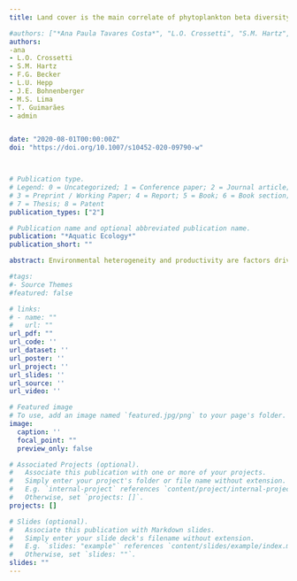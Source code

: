 ```yaml
---
title: Land cover is the main correlate of phytoplankton beta diversity in subtropical coastal shallow lakes

#authors: ["*Ana Paula Tavares Costa*", "L.O. Crossetti", "S.M. Hartz", "F.G. Becker", "L.U. Hepp", "J.E. Bohnenberger", "M.S. Lima", "T. Guimarães", "*Fabiana Schneck*"]
authors: 
-ana
- L.O. Crossetti
- S.M. Hartz
- F.G. Becker
- L.U. Hepp
- J.E. Bohnenberger
- M.S. Lima
- T. Guimarães
- admin


date: "2020-08-01T00:00:00Z"
doi: "https://doi.org/10.1007/s10452-020-09790-w"



# Publication type.
# Legend: 0 = Uncategorized; 1 = Conference paper; 2 = Journal article;
# 3 = Preprint / Working Paper; 4 = Report; 5 = Book; 6 = Book section;
# 7 = Thesis; 8 = Patent
publication_types: ["2"]

# Publication name and optional abbreviated publication name.
publication: "*Aquatic Ecology*"
publication_short: ""

abstract: Environmental heterogeneity and productivity are factors driving beta diversity of freshwater communities. Further, characteristics as spatial extent and connectivity, as well as land use and cover, can determine local biodiversity patterns. We evaluated the correlates of within-lake beta diversity of phytoplankton communities in 25 coastal shallow lakes in southern Brazil. We hypothesize that within-lake beta diversity is positively related to environmental heterogeneity, productivity, spatial extent and connectivity. We also searched for correlates between beta diversity and land cover, once the studied lakes are mostly surrounded by natural landscapes. We measured beta diversity using four dissimilarity coefficients that provide a gradient of emphasis on compositional and abundance changes. We found that beta diversity differed among lakes, indicating changes in both species’ composition and abundance, but how it correlated with predictors differed depending on how beta diversity was measured. Beta diversity based on changes in species incidence and in two measures of abundance (modified Gower based on log10 and log2) was positively related to percentage of wetland cover and negatively related to percentage of grassland. Further, environmental heterogeneity was related to abundance-based (modified Gower log2) beta diversity. Our hypotheses were partly corroborated, indicating that factors modulating beta diversity patterns are complex and not easy to detect. We show that phytoplankton beta diversity in shallow coastal lakes is promoted by factors acting at both local and landscape scales. Finally, we emphasize that investigating beta diversity patterns should thoughtfully consider the use of dissimilarity coefficients measuring both changes in species composition and abundance.

#tags:
#- Source Themes
#featured: false

# links:
# - name: ""
#   url: ""
url_pdf: ""
url_code: ''
url_dataset: ''
url_poster: ''
url_project: ''
url_slides: ''
url_source: ''
url_video: ''

# Featured image
# To use, add an image named `featured.jpg/png` to your page's folder. 
image:
  caption: ''
  focal_point: ""
  preview_only: false

# Associated Projects (optional).
#   Associate this publication with one or more of your projects.
#   Simply enter your project's folder or file name without extension.
#   E.g. `internal-project` references `content/project/internal-project/index.md`.
#   Otherwise, set `projects: []`.
projects: []

# Slides (optional).
#   Associate this publication with Markdown slides.
#   Simply enter your slide deck's filename without extension.
#   E.g. `slides: "example"` references `content/slides/example/index.md`.
#   Otherwise, set `slides: ""`.
slides: ""
---
```



